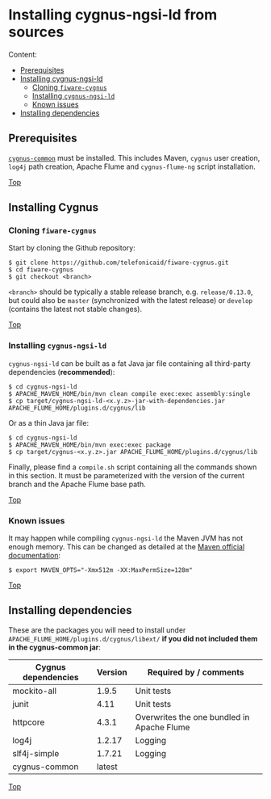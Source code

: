 # <a name="top"></a>Installing cygnus-ngsi-ld from sources
Content:

* [Prerequisites](#section1)
* [Installing cygnus-ngsi-ld](#section2)
    * [Cloning `fiware-cygnus`](#section2.1)
    * [Installing `cygnus-ngsi-ld`](#section2.2)
    * [Known issues](#section2.3)
* [Installing dependencies](#section3)

## <a name="section1"></a>Prerequisites
[`cygnus-common`](../../cygnus-common/installation_and_administration_guide/install_from_sources.md) must be installed. This includes Maven, `cygnus` user creation, `log4j` path creation, Apache Flume and `cygnus-flume-ng` script installation.

[Top](#top)

## <a name="section2"></a>Installing Cygnus
### <a name="section2.1"></a>Cloning `fiware-cygnus`
Start by cloning the Github repository:

    $ git clone https://github.com/telefonicaid/fiware-cygnus.git
    $ cd fiware-cygnus
    $ git checkout <branch>

`<branch>` should be typically a stable release branch, e.g. `release/0.13.0`, but could also be `master` (synchronized with the latest release) or `develop` (contains the latest not stable changes).

[Top](#top)

### <a name="section2.2"></a>Installing `cygnus-ngsi-ld`
`cygnus-ngsi-ld` can be built as a fat Java jar file containing all third-party dependencies (**recommended**):

    $ cd cygnus-ngsi-ld
    $ APACHE_MAVEN_HOME/bin/mvn clean compile exec:exec assembly:single
    $ cp target/cygnus-ngsi-ld-<x.y.z>-jar-with-dependencies.jar APACHE_FLUME_HOME/plugins.d/cygnus/lib

Or as a thin Java jar file:

    $ cd cygnus-ngsi-ld
    $ APACHE_MAVEN_HOME/bin/mvn exec:exec package
    $ cp target/cygnus-<x.y.z>.jar APACHE_FLUME_HOME/plugins.d/cygnus/lib

Finally, please find a `compile.sh` script containing all the commands shown in this section. It must be parameterized with the version of the current branch and the Apache Flume base path.

[Top](#top)

### <a name="section2.3"></a>Known issues
It may happen while compiling `cygnus-ngsi-ld` the Maven JVM has not enough memory. This can be changed as detailed at the [Maven official documentation](https://cwiki.apache.org/confluence/display/MAVEN/OutOfMemoryError):

    $ export MAVEN_OPTS="-Xmx512m -XX:MaxPermSize=128m"

[Top](#top)

## <a name="section3"></a>Installing dependencies
These are the packages you will need to install under `APACHE_FLUME_HOME/plugins.d/cygnus/libext/` **if you did not included them in the cygnus-common jar**:

| Cygnus dependencies | Version | Required by / comments |
|---|---|---|
| mockito-all | 1.9.5 | Unit tests |
| junit | 4.11 | Unit tests |
| httpcore | 4.3.1 | Overwrites the one bundled in Apache Flume |
| log4j | 1.2.17 | Logging |
| slf4j-simple | 1.7.21 | Logging |
| cygnus-common | latest | |

[Top](#top)
